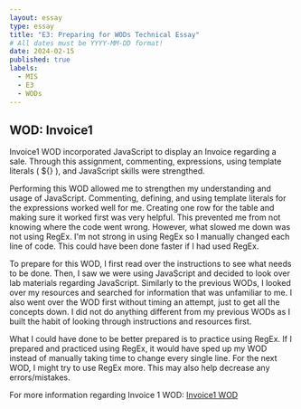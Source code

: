 ```yaml
---
layout: essay
type: essay
title: "E3: Preparing for WODs Technical Essay"
# All dates must be YYYY-MM-DD format!
date: 2024-02-15
published: true
labels:
  - MIS
  - E3
  - WODs
---
```


## WOD: Invoice1
Invoice1 WOD incorporated JavaScript to display an Invoice regarding a sale. Through this assignment, commenting, expressions, using template literals ( ${} ), and JavaScript skills were strengthed. 

Performing this WOD allowed me to strengthen my understanding and usage of JavaScript. Commenting, defining, and using template literals for the expressions worked well for me. Creating one row for the table and making sure it worked first was very helpful. This prevented me from not knowing where the code went wrong. However, what slowed me down was not using RegEx. I'm not strong in using RegEx so I manually changed each line of code. This could have been done faster if I had used RegEx.

To prepare for this WOD, I first read over the instructions to see what needs to be done. Then, I saw we were using JavaScript and decided to look over lab materials regarding JavaScript. Similarly to the previous WODs, I looked over my resources and searched for information that was unfamiliar to me. I also went over the WOD first without timing an attempt, just to get all the concepts down. I did not do anything different from my previous WODs as I built the habit of looking through instructions and resources first.

What I could have done to be better prepared is to practice using RegEx. If I prepared and practiced using RegEx, it would have sped up my WOD instead of manually taking time to change every single line. For the next WOD, I might try to use RegEx more. This may also help decrease any errors/mistakes.

For more information regarding Invoice 1 WOD:
[Invoice1 WOD]([https://website-name.com](https://dport96.github.io/ITM352/morea/060.expressions-operators/experience-invoice1.html)https://dport96.github.io/ITM352/morea/060.expressions-operators/experience-invoice1.html)
